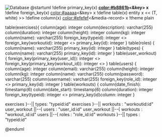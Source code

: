 ![Database](https://www.planttext.com/api/plantuml/svg/hLN1QkCm4BtxAsQxiCHGKtQX9GHZUkgbrxq7nPh48fPiPBbDIFhlErOKPzQrcrAgN1BflJVpHZFAO-E4TQqkenyIryeWr5PfOVVBBUvdknZILPRcLLdPnS_LVFxmctx-egCilVEx6UpIkrNMizULHRKnFJjGHRVUCNkM4wiIEpmQfzmUTf2cCFjx2w-5SXX3TWb0t5ORhethxaFY6gKIYSMyilA_AAv0JSPAeKmKHQTWk4ERgmQR-101d6N51kC5AEDmWvRjIsnogsgdAaFdByBcXR2pF_VtCGUrLWJ4UuM2obAuqQFjPdJR28qZmNY5tRv69IziAjlJCnLh07kjxBPgtGIINpY7H6-XLBOggKnmk9xRLQakuM-IQXkqo-0iA7BFdE-X97ArK9mKfCTvF8c1dwaMGYrKETqytzOVuRGMJKCMv3IYo_qJFTRT_lAhhHEAE2YH50wNDCsgAOZZb4PwXNGzUuY78FywVO0PdRXFJiWW-PCajn3rRmIy9Sdn2Bvx5t1p4bqeUSCW442qpgwxxq3uVluyXJSkmF6O90U2-Kw2i8WJUdQ4qLCcmd2MFplZk-LdcOK9j-i95xtWnFjbOEOxUaGZwM_Z7m00)
@startuml
!define primary_key(x) <b><color:#b8861b><&key></color> x</b>
!define foreign_key(x) <color:#aaaaa><&key></color> x
!define table(x) entity x << (T, white) >>
!define column(x) <color:#efefef><&media-record></color> x
!theme plain


table(exercises){
   column(age): integer
   column(description): varchar(255)
   column(duration): integer
   column(height): integer
   column(kg): integer
   column(name): varchar(255)
   foreign_key(typeid): integer <<FK>>
   foreign_key(workoutid): integer <<FK>>
   primary_key(id): integer
}
table(roles) {
   column(name): varchar(255)
   primary_key(id): integer
}
table(types) {
   column(name): varchar(255)
   primary_key(id): integer
}
table(user_workout) {
   foreign_key(primary_key(user_id)): integer <<FK>>
   foreign_key(primary_key(workout_id)): integer <<FK>>
}
table(users) {
   column(age): integer
   column(email): varchar(255)
   column(height): integer
   column(kg): integer
   column(name): varchar(255)
   column(password): varchar(255)
   column(username): varchar(255)
   foreign_key(role_id): integer <<FK>>
   primary_key(id): integer
}
table(workouts) {
   column(date_finish): timestamp(6)
   column(date_start): timestamp(6)
   column(duration): integer
   foreign_key(typeid): integer <<FK>>
   primary_key(id)column: integer
}

exercises }--|| types: "typeid:id"
exercises   }--||    workouts     : "workoutid:id"
user_workout  ||--{   users        : "user_id:id"
user_workout   ||--{   workouts     : "workout_id:id"
users    ||--{       roles        : "role_id:id"
workouts  }--||  types        : "typeid:id"

@enduml